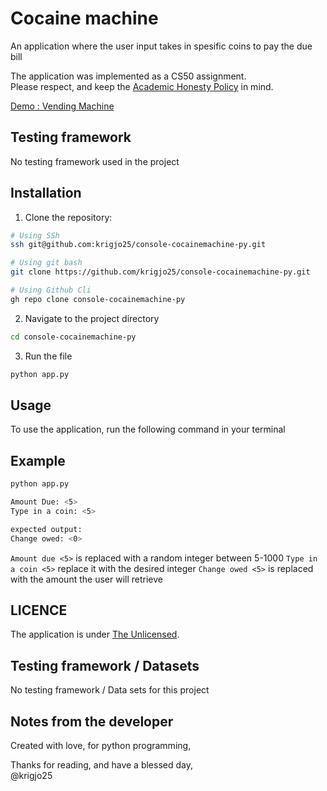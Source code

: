 # Cocaine machine
An application  where the user input takes in spesific coins to pay the due bill

The application was implemented as a CS50 assignment.<br>
Please respect, and keep the [Academic Honesty Policy](https://cs50.harvard.edu/x/2023/honesty/) in mind.<br>

[Demo : Vending Machine](https://cs50.harvard.edu/python/2022/psets/2/coke/)

##  Testing framework
No testing framework used in the project

## Installation
1. Clone the repository:
```sh
# Using SSh 
ssh git@github.com:krigjo25/console-cocainemachine-py.git

# Using git bash
git clone https://github.com/krigjo25/console-cocainemachine-py.git

# Using Github Cli
gh repo clone console-cocainemachine-py
```

2. Navigate to the project directory
```sh
cd console-cocainemachine-py
```

3. Run the file
```sh
python app.py
```

##  Usage
To use the application, run the following command in your terminal

## Example
```sh
python app.py

Amount Due: <5>
Type in a coin: <5>

expected output:
Change owed: <0>
```
`Amount due <5>` is replaced with a random integer between 5-1000 
`Type in a coin <5>` replace it with the desired integer
`Change owed <5>` is replaced with the amount the user will retrieve 

## LICENCE
The application is under [The Unlicensed](./LICENCE).

##  Testing framework / Datasets
No testing framework / Data sets for this project

## Notes from the developer
Created with love, for python programming,

Thanks for reading, and have a blessed day,<br>
@krigjo25
